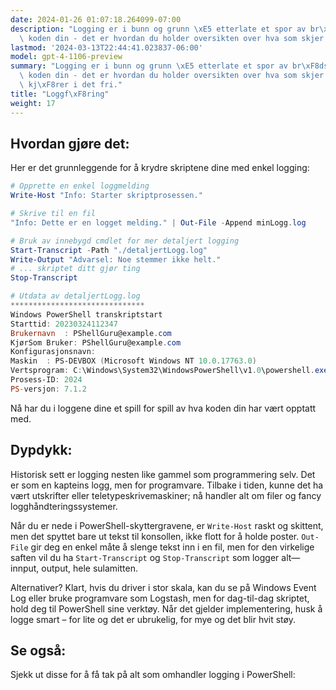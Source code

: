 ```yaml
---
date: 2024-01-26 01:07:18.264099-07:00
description: "Logging er i bunn og grunn \xE5 etterlate et spor av br\xF8dsmuler gjennom\
  \ koden din - det er hvordan du holder oversikten over hva som skjer n\xE5r skriptet\u2026"
lastmod: '2024-03-13T22:44:41.023837-06:00'
model: gpt-4-1106-preview
summary: "Logging er i bunn og grunn \xE5 etterlate et spor av br\xF8dsmuler gjennom\
  \ koden din - det er hvordan du holder oversikten over hva som skjer n\xE5r skriptet\
  \ kj\xF8rer i det fri."
title: "Loggf\xF8ring"
weight: 17
---
```


## Hvordan gjøre det:
Her er det grunnleggende for å krydre skriptene dine med enkel logging:

```PowerShell
# Opprette en enkel loggmelding
Write-Host "Info: Starter skriptprosessen."

# Skrive til en fil
"Info: Dette er en logget melding." | Out-File -Append minLogg.log

# Bruk av innebygd cmdlet for mer detaljert logging
Start-Transcript -Path "./detaljertLogg.log"
Write-Output "Advarsel: Noe stemmer ikke helt."
# ... skriptet ditt gjør ting
Stop-Transcript

# Utdata av detaljertLogg.log
******************************
Windows PowerShell transkriptstart
Starttid: 20230324112347
Brukernavn  : PShellGuru@example.com
KjørSom Bruker: PShellGuru@example.com
Konfigurasjonsnavn: 
Maskin  : PS-DEVBOX (Microsoft Windows NT 10.0.17763.0)
Vertsprogram: C:\Windows\System32\WindowsPowerShell\v1.0\powershell.exe
Prosess-ID: 2024
PS-versjon: 7.1.2
```

Nå har du i loggene dine et spill for spill av hva koden din har vært opptatt med.

## Dypdykk:
Historisk sett er logging nesten like gammel som programmering selv. Det er som en kapteins logg, men for programvare. Tilbake i tiden, kunne det ha vært utskrifter eller teletypeskrivemaskiner; nå handler alt om filer og fancy logghåndteringssystemer.

Når du er nede i PowerShell-skyttergravene, er `Write-Host` raskt og skittent, men det spyttet bare ut tekst til konsollen, ikke flott for å holde poster. `Out-File` gir deg en enkel måte å slenge tekst inn i en fil, men for den virkelige saften vil du ha `Start-Transcript` og `Stop-Transcript` som logger alt—innput, output, hele sulamitten.

Alternativer? Klart, hvis du driver i stor skala, kan du se på Windows Event Log eller bruke programvare som Logstash, men for dag-til-dag skriptet, hold deg til PowerShell sine verktøy. Når det gjelder implementering, husk å logge smart – for lite og det er ubrukelig, for mye og det blir hvit støy.

## Se også:
Sjekk ut disse for å få tak på alt som omhandler logging i PowerShell:
